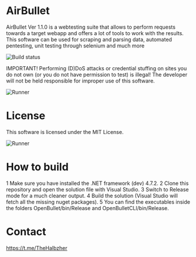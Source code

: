 # AirBullet

AirBullet Ver 1.1.0 is a webtesting suite that allows to perform requests towards a target webapp and offers a lot of tools to work with the results. This software can be used for scraping and parsing data, automated pentesting, unit testing through selenium and much more
<br>

<img src="https://i.ibb.co/QcXBW7H/Screenshot-2023-03-19-060230.jpg" alt="Build status" data-canonical-src="https://i.ibb.co/QcXBW7H/Screenshot-2023-03-19-060230.jpg" style="max-width: 100%;">

IMPORTANT! Performing (D)DoS attacks or credential stuffing on sites you do not own (or you do not have permission to test) is illegal! The developer will not be held responsible for improper use of this software.


<img src="https://i.ibb.co/phznm6b/Screenshot-2023-03-09-051545.jpg" alt="Runner" data-canonical-src="https://i.ibb.co/phznm6b/Screenshot-2023-03-09-051545.jpg" style="max-width: 40%;">

# License
This software is licensed under the MIT License.


<img src="https://i.ibb.co/p32L4Sc/Screenshot-2023-03-19-060250.jpg" alt="Runner" data-canonical-src="https://i.ibb.co/N3CQYDn/Screenshot-2023-03-09-052238.jpg" style="max-width: 40%;">

# How to build

1 Make sure you have installed the .NET framework (dev) 4.7.2.
2 Clone this repository and open the solution file with Visual Studio.
3 Switch to Release mode for a much cleaner output.
4 Build the solution (Visual Studio will fetch all the missing nuget packages).
5 You can find the executables inside the folders OpenBullet/bin/Release and OpenBulletCLI/bin/Release.

# Contact
https://t.me/TheHalbzher
